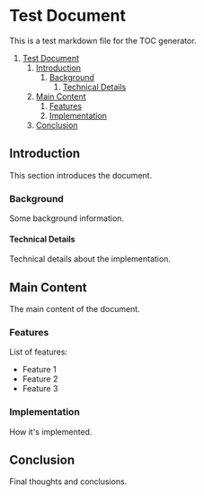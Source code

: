 # Test Document

This is a test markdown file for the TOC generator.

<!--toc-->
1. [Test Document](#test-document)
    1. [Introduction](#introduction)
        1. [Background](#background)
            1. [Technical Details](#technical-details)
    2. [Main Content](#main-content)
        1. [Features](#features)
        2. [Implementation](#implementation)
    3. [Conclusion](#conclusion)

<!--/toc-->

## Introduction

This section introduces the document.

### Background

Some background information.

#### Technical Details

Technical details about the implementation.

## Main Content

The main content of the document.

### Features

List of features:

- Feature 1
- Feature 2
- Feature 3

### Implementation

How it's implemented.

## Conclusion

Final thoughts and conclusions.